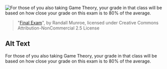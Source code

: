 ![For those of you also taking Game Theory, your grade in that class will be based on how close your grade on this exam is to 80% of the average.](https://imgs.xkcd.com/comics/final_exam.png)
> "[Final Exam](https://xkcd.com/2385/)", by Randall Munroe, licensed under Creative Commons Attribution-NonCommercial 2.5 License

## Alt Text
For those of you also taking Game Theory, your grade in that class will be based on how close your grade on this exam is to 80% of the average.
